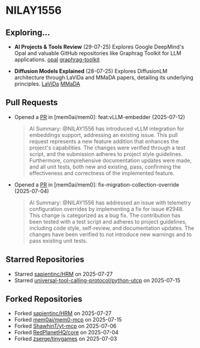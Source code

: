 # NILAY1556

## Exploring...
- **AI Projects & Tools Review** (29-07-25)
  Explores Google DeepMind's Opal and valuable GitHub repositories like Graphrag Toolkit for LLM applications.
  [opal](https://opal.withgoogle.com/)
  [graphrag-toolkit](https://github.com/awslabs/graphrag-toolkit)

- **Diffusion Models Explained** (28-07-25)
  Explores DiffusionLM architecture through LaViDa and MMaDA papers, detailing its underlying principles.
  [LaViDa](https://arxiv.org/abs/2505.16839)
  [MMaDA](https://arxiv.org/abs/2505.15809)

## Pull Requests
- Opened a [PR](https://github.com/mem0ai/mem0/pull/3141) in [mem0ai/mem0]: feat:vLLM-embedder (2025-07-12)
  > AI Summary: @NILAY1556 has introduced vLLM integration for embeddings support, addressing an existing issue. This pull request represents a new feature addition that enhances the project's capabilities. The changes were verified through a test script, and the submission adheres to project style guidelines. Furthermore, comprehensive documentation updates were made, and all unit tests, both new and existing, pass, confirming the effectiveness and correctness of the implemented feature.

- Opened a [PR](https://github.com/mem0ai/mem0/pull/3100) in [mem0ai/mem0]: fix-migration-collection-override (2025-07-04)
  > AI Summary: @NILAY1556 has addressed an issue with telemetry configuration overrides by implementing a fix for issue #2948. This change is categorized as a bug fix. The contribution has been tested with a test script and adheres to project guidelines, including code style, self-review, and documentation updates. The changes have been verified to not introduce new warnings and to pass existing unit tests.

## Starred Repositories
- Starred [sapientinc/HRM](https://github.com/sapientinc/HRM) on 2025-07-27
- Starred [universal-tool-calling-protocol/python-utcp](https://github.com/universal-tool-calling-protocol/python-utcp) on 2025-07-15

## Forked Repositories
- Forked [sapientinc/HRM](https://github.com/NILAY1556/HRM) on 2025-07-27
- Forked [mem0ai/mem0-mcp](https://github.com/NILAY1556/mem0-mcp) on 2025-07-15
- Forked [ShawhinT/yt-mcp](https://github.com/NILAY1556/yt-mcp) on 2025-07-06
- Forked [RedPlanetHQ/core](https://github.com/NILAY1556/core) on 2025-07-04
- Forked [zserge/tinygames](https://github.com/NILAY1556/tinygames-for-somepeople) on 2025-07-03


